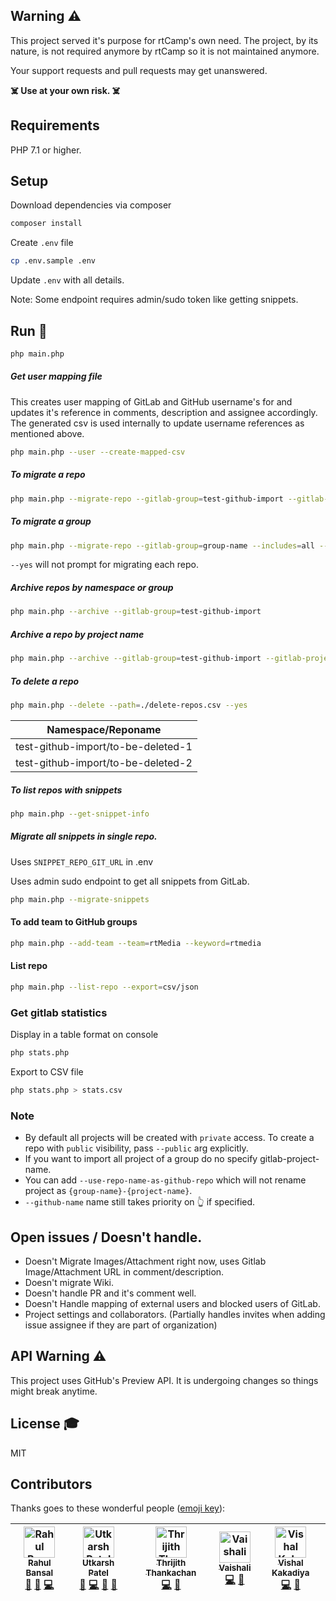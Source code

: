## Warning ⚠️

This project served it's purpose for rtCamp's own need. The project, by its nature, is not required anymore by rtCamp so it is not maintained anymore.

Your support requests and pull requests may get unanswered.

**☠️ Use at your own risk. ☠️**

## Requirements

PHP 7.1 or higher.

## Setup

Download dependencies via composer
```bash
composer install
```

Create `.env` file

```bash
cp .env.sample .env
```

Update `.env` with all details.

Note: Some endpoint requires admin/sudo token like getting snippets.

## Run 🚀

```bash
php main.php
```

##### Get user mapping file

This creates user mapping of GitLab and GitHub username's for and updates it's reference in comments, description and assignee accordingly.
The generated csv is used internally to update username references as mentioned above.

```bash
php main.php --user --create-mapped-csv
```

##### To migrate a repo

```bash
php main.php --migrate-repo --gitlab-group=test-github-import --gitlab-project-name=test-repo-1 --includes=all --force-assignee --github-name=test-repo-1 --yes
```

##### To migrate a group
```bash
php main.php --migrate-repo --gitlab-group=group-name --includes=all --use-repo-name-as-github-repo --yes
```
`--yes` will not prompt for migrating each repo.

##### Archive repos by namespace or group
```bash
php main.php --archive --gitlab-group=test-github-import
```

##### Archive a repo by project name
```bash
php main.php --archive --gitlab-group=test-github-import --gitlab-project-name=test-repo-1
```

##### To delete a repo

```bash
php main.php --delete --path=./delete-repos.csv --yes
```

| Namespace/Reponame                 |
| -----------------------------------|
| test-github-import/to-be-deleted-1 |
| test-github-import/to-be-deleted-2 |

##### To list repos with snippets
```bash
php main.php --get-snippet-info
```

##### Migrate all snippets in single repo.

Uses `SNIPPET_REPO_GIT_URL` in .env

Uses admin sudo endpoint to get all snippets from GitLab.

```bash
php main.php --migrate-snippets
```

#### To add team to GitHub groups
```bash
php main.php --add-team --team=rtMedia --keyword=rtmedia
```

#### List repo
```bash
php main.php --list-repo --export=csv/json
```

### Get gitlab statistics

Display in a table format on console

```bash
php stats.php
```

Export to CSV file

```bash
php stats.php > stats.csv
```


### Note
- By default all projects will be created with `private` access. To create a repo with `public` visibility, pass `--public` arg explicitly.
- If you want to import all project of a group do no specify gitlab-project-name.
- You can add `--use-repo-name-as-github-repo` which will not rename project as `{group-name}-{project-name}`.
- `--github-name` name still takes priority on 👆 if specified.


## Open issues / Doesn't handle.

- Doesn't Migrate Images/Attachment right now, uses Gitlab Image/Attachment URL in comment/description.
- Doesn't migrate Wiki.
- Doesn't handle PR and it's comment well.
- Doesn't Handle mapping of external users and blocked users of GitLab.
- Project settings and collaborators. (Partially handles invites when adding issue assignee if they are part of organization)

## API Warning ⚠️

This project uses GitHub's Preview API. It is undergoing changes so things might break anytime.

## License 🎓

MIT

## Contributors

Thanks goes to these wonderful people ([emoji key](https://github.com/all-contributors/all-contributors#emoji-key)):

<!-- ALL-CONTRIBUTORS-LIST:START - Do not remove or modify this section -->
<!-- prettier-ignore -->
| [<img src="https://avatars2.githubusercontent.com/u/4115?v=4" width="50px;" alt="Rahul Bansal"/><br /><sub><b>Rahul Bansal</b></sub>](https://github.com/rahul286)<br />[🤔](# "Ideas, Planning, & Feedback") [📖](# "Documentation") [💻](# "Code") | [<img src="https://avatars1.githubusercontent.com/u/5015489?v=4" width="50px;" alt="Utkarsh Patel"/><br /><sub><b>Utkarsh Patel</b></sub>](https://github.com/PatelUtkarsh)<br />[🤔](# "Ideas, Planning, & Feedback") [💻](# "Code") [📖](# "Documentation") [👀](# "Reviewed Pull Requests") | [<img src="https://avatars3.githubusercontent.com/u/13589980?v=4" width="50px;" alt="Thrijith Thankachan"/><br /><sub><b>Thrijith Thankachan</b></sub>](https://github.com/thrijith)<br />[💻](# "Code") [📖](# "Documentation") | [<img src="https://avatars0.githubusercontent.com/u/11362577?v=4" width="50px;" alt="Vaishali"/><br /><sub><b>Vaishali</b></sub>](https://github.com/vaishaliagola27)<br />[💻](# "Code") [📖](# "Documentation") | [<img src="https://avatars3.githubusercontent.com/u/9035925?v=4" width="50px;" alt="Vishal Kakadiya"/><br /><sub><b>Vishal Kakadiya</b></sub>](https://github.com/vishalkakadiya)<br />[💻](# "Code") [📖](# "Documentation") |
| :---: | :---: | :---: | :---: | :---: |
<!-- ALL-CONTRIBUTORS-LIST:END -->

